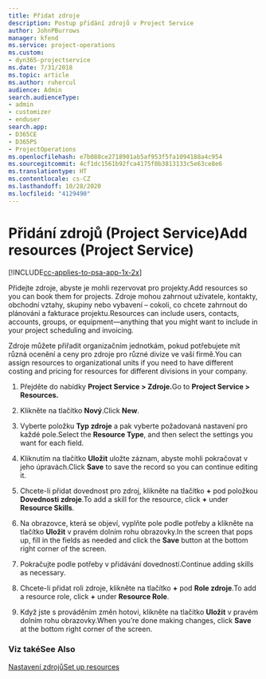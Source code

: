 ```yaml
---
title: Přidat zdroje
description: Postup přidání zdrojů v Project Service
author: JohnPBurrows
manager: kfend
ms.service: project-operations
ms.custom:
- dyn365-projectservice
ms.date: 7/31/2018
ms.topic: article
ms.author: ruhercul
audience: Admin
search.audienceType:
- admin
- customizer
- enduser
search.app:
- D365CE
- D365PS
- ProjectOperations
ms.openlocfilehash: e7b088ce2718901ab5af953f5fa1094188a4c954
ms.sourcegitcommit: 4cf1dc1561b92fca4175f0b3813133c5e63ce8e6
ms.translationtype: HT
ms.contentlocale: cs-CZ
ms.lasthandoff: 10/28/2020
ms.locfileid: "4129490"
---
```

# <a name="add-resources-project-service"></a><span data-ttu-id="915e0-103">Přidání zdrojů (Project Service)</span><span class="sxs-lookup"><span data-stu-id="915e0-103">Add resources (Project Service)</span></span>

[!INCLUDE[cc-applies-to-psa-app-1x-2x](../includes/cc-applies-to-psa-app-1x-2x.md)]

<span data-ttu-id="915e0-104">Přidejte zdroje, abyste je mohli rezervovat pro projekty.</span><span class="sxs-lookup"><span data-stu-id="915e0-104">Add resources so you can book them for projects.</span></span> <span data-ttu-id="915e0-105">Zdroje mohou zahrnout uživatele, kontakty, obchodní vztahy, skupiny nebo vybavení – cokoli, co chcete zahrnout do plánování a fakturace projektu.</span><span class="sxs-lookup"><span data-stu-id="915e0-105">Resources can include users, contacts, accounts, groups, or equipment—anything that you might want to include in your project scheduling and invoicing.</span></span>  
  
<span data-ttu-id="915e0-106">Zdroje můžete přiřadit organizačním jednotkám, pokud potřebujete mít různá ocenění a ceny pro zdroje pro různé divize ve vaší firmě.</span><span class="sxs-lookup"><span data-stu-id="915e0-106">You can assign resources to organizational units if you need to have different costing and pricing for resources for different divisions in your company.</span></span>  
  
1.  <span data-ttu-id="915e0-107">Přejděte do nabídky **Project Service > Zdroje.**</span><span class="sxs-lookup"><span data-stu-id="915e0-107">Go to **Project Service > Resources.**</span></span>  
  
2.  <span data-ttu-id="915e0-108">Klikněte na tlačítko **Nový**.</span><span class="sxs-lookup"><span data-stu-id="915e0-108">Click **New**.</span></span>  
  
3.  <span data-ttu-id="915e0-109">Vyberte položku **Typ zdroje** a pak vyberte požadovaná nastavení pro každé pole.</span><span class="sxs-lookup"><span data-stu-id="915e0-109">Select the **Resource Type**, and then select the settings you want for each field.</span></span>  
  
4.  <span data-ttu-id="915e0-110">Kliknutím na tlačítko **Uložit** uložte záznam, abyste mohli pokračovat v jeho úpravách.</span><span class="sxs-lookup"><span data-stu-id="915e0-110">Click **Save** to save the record so you can continue editing it.</span></span>  
  
5.  <span data-ttu-id="915e0-111">Chcete-li přidat dovednost pro zdroj, klikněte na tlačítko **+** pod položkou **Dovednosti zdroje**.</span><span class="sxs-lookup"><span data-stu-id="915e0-111">To add a skill for the resource, click **+** under **Resource Skills**.</span></span>  
  
6.  <span data-ttu-id="915e0-112">Na obrazovce, která se objeví, vyplňte pole podle potřeby a klikněte na tlačítko **Uložit** v pravém dolním rohu obrazovky.</span><span class="sxs-lookup"><span data-stu-id="915e0-112">In the screen that pops up, fill in the fields as needed and click the **Save** button at the bottom right corner of the screen.</span></span>  
  
7.  <span data-ttu-id="915e0-113">Pokračujte podle potřeby v přidávání dovedností.</span><span class="sxs-lookup"><span data-stu-id="915e0-113">Continue adding skills as necessary.</span></span>  
  
8.  <span data-ttu-id="915e0-114">Chcete-li přidat roli zdroje, klikněte na tlačítko **+** pod **Role zdroje**.</span><span class="sxs-lookup"><span data-stu-id="915e0-114">To add a resource role, click **+** under **Resource Role**.</span></span>  
  
9. <span data-ttu-id="915e0-115">Když jste s prováděním změn hotovi, klikněte na tlačítko **Uložit** v pravém dolním rohu obrazovky.</span><span class="sxs-lookup"><span data-stu-id="915e0-115">When you’re done making changes, click **Save** at the bottom right corner of the screen.</span></span>  
  
### <a name="see-also"></a><span data-ttu-id="915e0-116">Viz také</span><span class="sxs-lookup"><span data-stu-id="915e0-116">See Also</span></span>  
 [<span data-ttu-id="915e0-117">Nastavení zdrojů</span><span class="sxs-lookup"><span data-stu-id="915e0-117">Set up resources</span></span>](../psa/set-up-resources.md)
